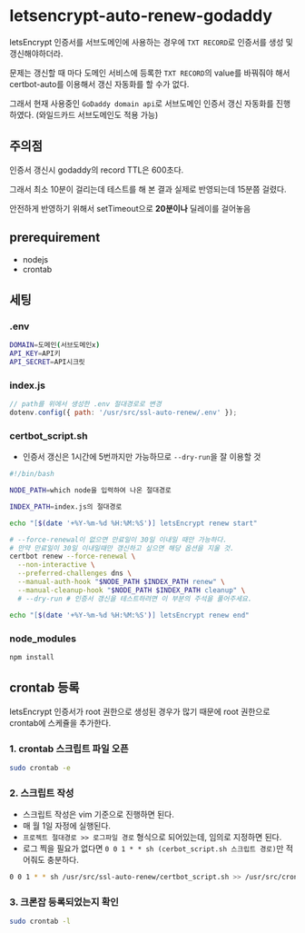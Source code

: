 # letsencrypt-auto-renew-godaddy
letsEncrypt 인증서를 서브도메인에 사용하는 경우에 `TXT RECORD`로 인증서를 생성 및 갱신해야하더라.

문제는 갱신할 때 마다 도메인 서비스에 등록한 `TXT RECORD`의 value를 바꿔줘야 해서 certbot-auto를 이용해서 갱신 자동화를 할 수가 없다.

그래서 현재 사용중인 `GoDaddy domain api`로 서브도메인 인증서 갱신 자동화를 진행하였다. (와일드카드 서브도메인도 적용 가능)


## 주의점
인증서 갱신시 godaddy의 record TTL은 600초다.

그래서 최소 10분이 걸리는데 테스트를 해 본 결과 실제로 반영되는데 15분쯤 걸렸다.

안전하게 반영하기 위해서 setTimeout으로 **20분이나** 딜레이를 걸어놓음

## prerequirement
- nodejs
- crontab


## 세팅

### .env
```sh
DOMAIN=도메인(서브도메인x)
API_KEY=API키
API_SECRET=API시크릿
```

### index.js
```js
// path를 위에서 생성한 .env 절대경로로 변경
dotenv.config({ path: '/usr/src/ssl-auto-renew/.env' });
```

### certbot_script.sh
- 인증서 갱신은 1시간에 5번까지만 가능하므로 `--dry-run`을 잘 이용할 것
```sh
#!/bin/bash

NODE_PATH=which node을 입력하여 나온 절대경로

INDEX_PATH=index.js의 절대경로

echo "[$(date '+%Y-%m-%d %H:%M:%S')] letsEncrypt renew start"

# --force-renewal이 없으면 만료일이 30일 이내일 때만 가능하다.
# 만약 만료일이 30일 이내일때만 갱신하고 싶으면 해당 옵션을 지울 것. 
certbot renew --force-renewal \
  --non-interactive \
  --preferred-challenges dns \
  --manual-auth-hook "$NODE_PATH $INDEX_PATH renew" \
  --manual-cleanup-hook "$NODE_PATH $INDEX_PATH cleanup" \
  # --dry-run # 인증서 갱신을 테스트하려면 이 부분의 주석을 풀어주세요.

echo "[$(date '+%Y-%m-%d %H:%M:%S')] letsEncrypt renew end"
```

### node_modules
```js
npm install
```

## crontab 등록
letsEncrypt 인증서가 root 권한으로 생성된 경우가 많기 때문에 root 권한으로 crontab에 스케쥴을 추가한다.
### 1. crontab 스크립트 파일 오픈
```sh
sudo crontab -e
```

### 2. 스크립트 작성
- 스크립트 작성은 vim 기준으로 진행하면 된다.
- 매 월 1일 자정에 실행된다.
- `프로젝트 절대경로 >> 로그파일 경로` 형식으로 되어있는데, 임의로 지정하면 된다.
- 로그 찍을 필요가 없다면 `0 0 1 * * sh (cerbot_script.sh 스크립트 경로)`만 적어줘도 충분하다.
```sh
0 0 1 * * sh /usr/src/ssl-auto-renew/certbot_script.sh >> /usr/src/cron-log/run.log 2>&1
```

### 3. 크론잡 등록되었는지 확인
```sh
sudo crontab -l
```